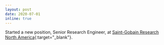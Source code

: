```yaml
---
layout: post
date: 2020-07-01
inline: true
---
```


Started a new position, Senior Research Engineer, at [Saint-Gobain Research North America](https://www.saint-gobain.com/en/saint-gobain-research-north-america){:target="_blank"}.
